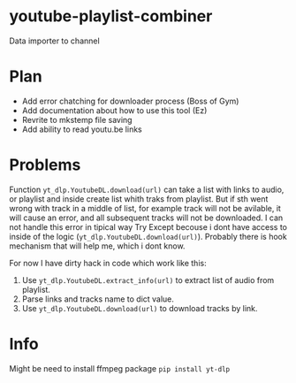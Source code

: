 # youtube-playlist-combiner
Data importer to channel

# Plan
- Add error chatching for downloader process (Boss of Gym)
- Add documentation about how to use this tool (Ez)
- Revrite to mkstemp file saving 
- Add ability to read youtu.be links

# Problems
Function `yt_dlp.YoutubeDL.download(url)` can take a list with links to audio,
or playlist and inside create list whith traks from playlist.
But if sth went wrong with track in a middle of list,
for example track will not be avilable, it will cause an error,
and all subsequent tracks will not be downloaded. 
I can not handle this error in tipical way Try Except becouse 
i dont have access to inside of the logic (`yt_dlp.YoutubeDL.download(url)`).
Probably there is hook mechanism that will help me, which i dont know.

For now I have dirty hack in code which work like this:
1. Use `yt_dlp.YoutubeDL.extract_info(url)` to extract list of audio from playlist.
2. Parse links and tracks name to dict value.
3. Use `yt_dlp.YoutubeDL.download(url)` to download tracks by link.





# Info
Might be need to install ffmpeg package `pip install yt-dlp`

